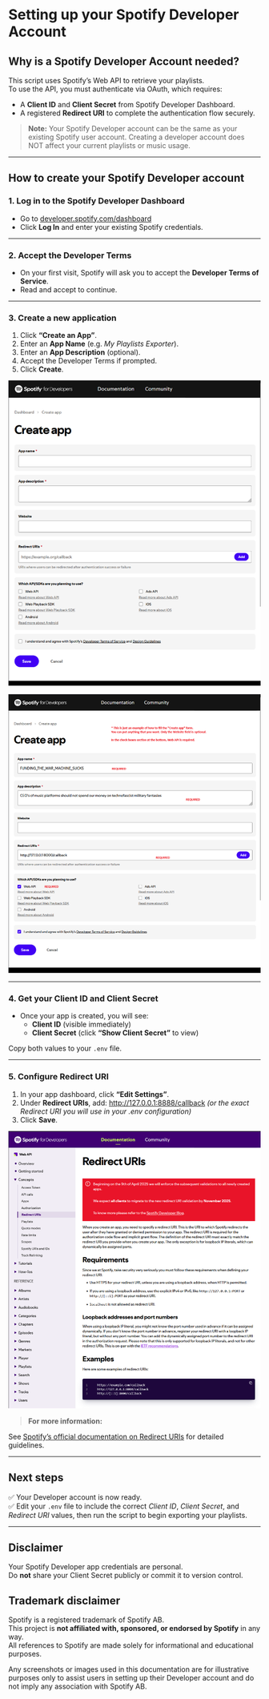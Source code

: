 # Setting up your Spotify Developer Account

## Why is a Spotify Developer Account needed?

This script uses Spotify’s Web API to retrieve your playlists.  
To use the API, you must authenticate via OAuth, which requires:

- A **Client ID** and **Client Secret** from Spotify Developer Dashboard.
- A registered **Redirect URI** to complete the authentication flow securely.

> **Note:** Your Spotify Developer account can be the same as your existing Spotify user account. Creating a developer
> account does NOT affect your current playlists or music usage.

---

## How to create your Spotify Developer account

### 1. Log in to the Spotify Developer Dashboard

- Go to [developer.spotify.com/dashboard](https://developer.spotify.com/dashboard)
- Click **Log In** and enter your existing Spotify credentials.

---

### 2. Accept the Developer Terms

- On your first visit, Spotify will ask you to accept the **Developer Terms of Service**.
- Read and accept to continue.

---

### 3. Create a new application

1. Click **“Create an App”**.
2. Enter an **App Name** (e.g. *My Playlists Exporter*).
3. Enter an **App Description** (optional).
4. Accept the Developer Terms if prompted.
5. Click **Create**.

![Spotify Developer Dashboard - Create App Form](../images/create-app-form-in-dev-account.png)

![Example Create App Form Filled](../images/create-app-form-example.png)

---

### 4. Get your Client ID and Client Secret

- Once your app is created, you will see:
  - **Client ID** (visible immediately)
  - **Client Secret** (click **“Show Client Secret”** to view)

Copy both values to your `.env` file.

---

### 5. Configure Redirect URI

1. In your app dashboard, click **“Edit Settings”**.
2. Under **Redirect URIs**, add: <http://127.0.0.1:8888/callback> *(or the exact Redirect URI you will use in your .env
   configuration)*
3. Click **Save**.

![Redirect URIs Configuration](../images/redirect-uris-capture.png)

> **For more information:**  
>
See [Spotify’s official documentation on Redirect URIs](https://developer.spotify.com/documentation/web-api/concepts/redirect_uri)
for detailed guidelines.

---

## Next steps

✅ Your Developer account is now ready.  
✅ Edit your `.env` file to include the correct *Client ID*, *Client Secret*, and *Redirect URI* values, then run the
script to begin exporting your playlists.

---

## Disclaimer

Your Spotify Developer app credentials are personal.  
Do **not** share your Client Secret publicly or commit it to version control.

## Trademark disclaimer

Spotify is a registered trademark of Spotify AB.  
This project is **not affiliated with, sponsored, or endorsed by Spotify** in any way.  
All references to Spotify are made solely for informational and educational purposes.

Any screenshots or images used in this documentation are for illustrative purposes only to assist users in setting up
their Developer account and do not imply any association with Spotify AB.
